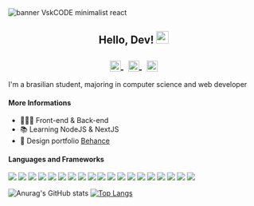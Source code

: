 <img src="https://github.com/CodeVsk/CodeVsk/blob/main/vsk-banner.png?raw=true" alt="banner VskCODE minimalist react">

<h2 align="center">Hello, Dev! <img src="https://media.giphy.com/media/hvRJCLFzcasrR4ia7z/giphy.gif" width="25px"/><br><br>
<a href="zimaplay1@gmail.com" align="center">
  <img align="center" alt="Email me." width="22px" src="https://cdn.jsdelivr.net/gh/edent/SuperTinyIcons/images/svg/email.svg" />
</a>&nbsp;
<a href="https://t.me/codevsk" align="center">
  <img align="center" alt="Contact me via Telegram." width="22px" src="https://cdn.jsdelivr.net/gh/edent/SuperTinyIcons/images/svg/telegram.svg" />
</a>&nbsp;
<a href="https://twitter.com/vsmenork" align="center">
  <img align="center" alt="CodeVsk on Twitter" width="22px" src="https://cdn.jsdelivr.net/gh/edent/SuperTinyIcons/images/svg/twitter.svg" />
</a>
</h2>

I'm a brasilian student, majoring in computer science and web developer

#### More Informations

- 👨🏻‍💻 Front-end & Back-end
- 📚 Learning NodeJS & NextJS
- 📂 Design portfolio <a href="https://www.behance.net/viniciusvieira34">Behance<a/>


#### Languages and Frameworks

![](https://img.shields.io/badge/Editor-VSCode-informational?style=flat&logo=visualstudiocode&logoColor=white&color=ff6e96)
![](https://img.shields.io/badge/Code-Html-informational?style=flat&logo=html5&logoColor=white&color=ff6e96)
![](https://img.shields.io/badge/Code-Css-informational?style=flat&logo=css3&logoColor=white&color=ff6e96)
![](https://img.shields.io/badge/Code-Javascript-informational?style=flat&logo=javascript&logoColor=white&color=ff6e96)
![](https://img.shields.io/badge/Code-NodeJS-informational?style=flat&logo=nodedotjs&logoColor=white&color=ff6e96)
![](https://img.shields.io/badge/Code-Python-informational?style=flat&logo=python&logoColor=white&color=ff6e96)
![](https://img.shields.io/badge/Code-Java-informational?style=flat&logo=java&logoColor=white&color=ff6e96)
![](https://img.shields.io/badge/Code-C-informational?style=flat&logo=c&logoColor=white&color=ff6e96)
![](https://img.shields.io/badge/Code-ReactJS-informational?style=flat&logo=react&logoColor=white&color=ff6e96)
![](https://img.shields.io/badge/Code-NextJS-informational?style=flat&logo=nextdotjs&logoColor=white&color=ff6e96)
![](https://img.shields.io/badge/Tools-Docker-informational?style=flat&logo=docker&logoColor=white&color=ff6e96)
![](https://img.shields.io/badge/Database-MySQL-informational?style=flat&logo=mysql&logoColor=white&color=ff6e96)
![](https://img.shields.io/badge/Database-MongoDB-informational?style=flat&logo=mongodb&logoColor=white&color=ff6e96)
![](https://img.shields.io/badge/Database-PostgreSQL-informational?style=flat&logo=postgresql&logoColor=white&color=ff6e96)
![](https://img.shields.io/badge/Cms-Ghost-informational?style=flat&logo=ghost&logoColor=white&color=ff6e96)
![](https://img.shields.io/badge/Cms-Wordpress-informational?style=flat&logo=wordpress&logoColor=white&color=ff6e96)
![](https://img.shields.io/badge/Design-Photoshop-informational?style=flat&logo=adobephotoshop&logoColor=white&color=ff6e96)
![](https://img.shields.io/badge/Design-Figma-informational?style=flat&logo=figma&logoColor=white&color=ff6e96)
![](https://img.shields.io/badge/Design-Canva-informational?style=flat&logo=canva&logoColor=white&color=ff6e96)    
  
![Anurag's GitHub stats](https://github-readme-stats.vercel.app/api?username=codevsk&theme=dracula&show_icons=false&hide_border=true&hide=issues,contribs) [![Top Langs](https://github-readme-stats.vercel.app/api/top-langs/?username=codevsk&layout=compact&theme=dracula&hide_border=true)](https://github.com/anuraghazra/github-readme-stats)

